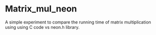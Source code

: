 # Matrix_mul_neon
A simple experiment to compare the running time of matrix multiplication using using  C code vs neon.h library.
